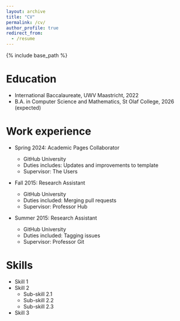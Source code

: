```yaml
---
layout: archive
title: "CV"
permalink: /cv/
author_profile: true
redirect_from:
  - /resume
---
```


{% include base_path %}

Education
======
* International Baccalaureate, UWV Maastricht, 2022
* B.A. in Computer Science and Mathematics, St Olaf College, 2026 (expected)

Work experience
======
* Spring 2024: Academic Pages Collaborator
  * GitHub University
  * Duties includes: Updates and improvements to template
  * Supervisor: The Users

* Fall 2015: Research Assistant
  * GitHub University
  * Duties included: Merging pull requests
  * Supervisor: Professor Hub

* Summer 2015: Research Assistant
  * GitHub University
  * Duties included: Tagging issues
  * Supervisor: Professor Git
  
Skills
======
* Skill 1
* Skill 2
  * Sub-skill 2.1
  * Sub-skill 2.2
  * Sub-skill 2.3
* Skill 3
